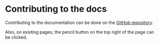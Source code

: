 # Contributing to the docs

Contributing to the documentation can be done on the [GitHub repository](https://github.com/vinegarhq/vinegarhq.github.io).

Also, on existing pages, the pencil button on the top right of the page can be clicked.
